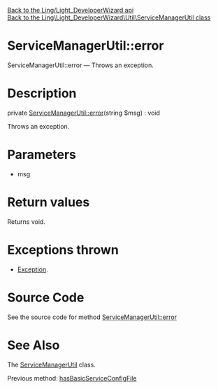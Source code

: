 [Back to the Ling/Light_DeveloperWizard api](https://github.com/lingtalfi/Light_DeveloperWizard/blob/master/doc/api/Ling/Light_DeveloperWizard.md)<br>
[Back to the Ling\Light_DeveloperWizard\Util\ServiceManagerUtil class](https://github.com/lingtalfi/Light_DeveloperWizard/blob/master/doc/api/Ling/Light_DeveloperWizard/Util/ServiceManagerUtil.md)


ServiceManagerUtil::error
================



ServiceManagerUtil::error — Throws an exception.




Description
================


private [ServiceManagerUtil::error](https://github.com/lingtalfi/Light_DeveloperWizard/blob/master/doc/api/Ling/Light_DeveloperWizard/Util/ServiceManagerUtil/error.md)(string $msg) : void




Throws an exception.




Parameters
================


- msg

    


Return values
================

Returns void.


Exceptions thrown
================

- [Exception](http://php.net/manual/en/class.exception.php).&nbsp;







Source Code
===========
See the source code for method [ServiceManagerUtil::error](https://github.com/lingtalfi/Light_DeveloperWizard/blob/master/Util/ServiceManagerUtil.php#L213-L216)


See Also
================

The [ServiceManagerUtil](https://github.com/lingtalfi/Light_DeveloperWizard/blob/master/doc/api/Ling/Light_DeveloperWizard/Util/ServiceManagerUtil.md) class.

Previous method: [hasBasicServiceConfigFile](https://github.com/lingtalfi/Light_DeveloperWizard/blob/master/doc/api/Ling/Light_DeveloperWizard/Util/ServiceManagerUtil/hasBasicServiceConfigFile.md)<br>

